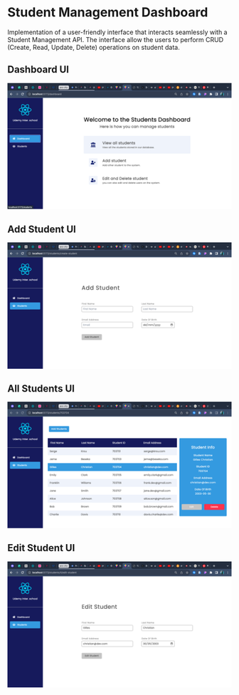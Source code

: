 # Student Management Dashboard
Implementation of a user-friendly interface that interacts seamlessly with a Student Management API. The interface allow the users to perform CRUD (Create, Read, Update, Delete) operations on student data.
## Dashboard UI
<img src="./ui/Dashboard-ui.png" />

## Add Student UI
<img src="./ui/Add-student-ui.png" />

## All Students UI
<img src="./ui/Students-ui.png" />

## Edit Student UI
<img src="./ui/Edit-student-ui.png" />
